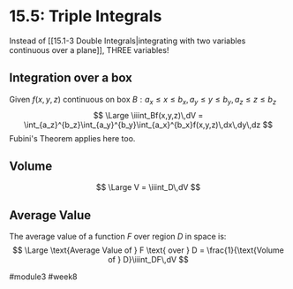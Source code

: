 # 15.5: Triple Integrals
Instead of [[15.1-3 Double Integrals|integrating with two variables continuous over a plane]], THREE variables!

## Integration over a box
Given $f(x, y, z)$ continuous on box $B: a_x \leq x \leq b_x, a_y \leq y \leq b_y, a_z \leq z \leq b_z$
$$
\Large
\iiint_Bf(x,y,z)\,dV = \int_{a_z}^{b_z}\int_{a_y}^{b_y}\int_{a_x}^{b_x}f(x,y,z)\,dx\,dy\,dz
$$
Fubini's Theorem applies here too.

## Volume
$$
\Large
V = \iiint_D\,dV
$$
## Average Value
The average value of a function $F$ over region $D$ in space is:
$$
\Large
\text{Average Value of } F \text{ over } D = \frac{1}{\text{Volume of } D}\iiint_DF\,dV
$$

#module3 #week8